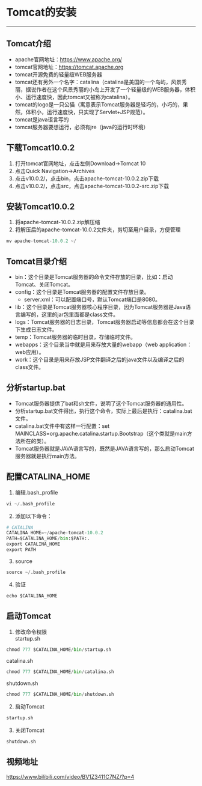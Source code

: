 # Tomcat的安装
---

## Tomcat介绍

- apache官网地址：https://www.apache.org/
- tomcat官网地址：https://tomcat.apache.org
- tomcat开源免费的轻量级WEB服务器
- tomcat还有另外一个名字：catalina（catalina是美国的一个岛屿，风景秀丽，据说作者在这个风景秀丽的小岛上开发了一个轻量级的WEB服务器，体积小、运行速度快，因此tomcat又被称为catalina）。
- tomcat的logo是一只公猫（寓意表示Tomcat服务器是轻巧的，小巧的，果然，体积小，运行速度快，只实现了Servlet+JSP规范）。
- tomcat是java语言写的
- tomcat服务器要想运行，必须有jre（java的运行时环境）

## 下载Tomcat10.0.2

1. 打开tomcat官网地址，点击左侧Download->Tomcat 10
2. 点击Quick Navigation->Archives
3. 点击v10.0.2/，点击bin，点击apache-tomcat-10.0.2.zip下载
4. 点击v10.0.2/，点击src，点击apache-tomcat-10.0.2-src.zip下载

## 安装Tomcat10.0.2

1. 将apache-tomcat-10.0.2.zip解压缩
2. 将解压后的apache-tomcat-10.0.2文件夹，剪切至用户目录，方便管理
```python
mv apache-tomcat-10.0.2 ~/
```

## Tomcat目录介绍

- bin：这个目录是Tomcat服务器的命令文件存放的目录，比如：启动Tomcat、关闭Tomcat。
- config：这个目录是Tomcat服务器的配置文件存放目录。
	- server.xml：可以配置端口号，默认Tomcat端口是8080。
- lib：这个目录是Tomcat服务器核心程序目录，因为Tomcat服务器是Java语言编写的，这里的jar包里面都是class文件。
- logs：Tomcat服务器的日志目录，Tomcat服务器启动等信息都会在这个目录下生成日志文件。
- temp：Tomcat服务器的临时目录，存储临时文件。
- webapps：这个目录当中就是用来存放大量的webapp（web application：web应用）。
- work：这个目录是用来存放JSP文件翻译之后的java文件以及编译之后的class文件。

## 分析startup.bat

- Tomcat服务器提供了bat和sh文件，说明了这个Tomcat服务器的通用性。
- 分析startup.bat文件得出，执行这个命令，实际上最后是执行：catalina.bat文件。
- catalina.bat文件中有这样一行配置：set MAINCLASS=org.apache.catalina.startup.Bootstrap（这个类就是main方法所在的类）。
- Tomcat服务器就是JAVA语言写的，既然是JAVA语言写的，那么启动Tomcat服务器就是执行main方法。

## 配置CATALINA_HOME

1. 编辑.bash_profile
```python
vi ~/.bash_profile
```
2. 添加以下命令：
```python
# CATALINA
CATALINA_HOME=~/apache-tomcat-10.0.2
PATH=$CATALINA_HOME/bin:$PATH:.
export CATALINA_HOME
export PATH
```
3. source
```python
source ~/.bash_profile
```
4. 验证
```python
echo $CATALINA_HOME
```

## 启动Tomcat

1. 修改命令权限  
startup.sh
```python
chmod 777 $CATALINA_HOME/bin/startup.sh
```
catalina.sh
```python
chmod 777 $CATALINA_HOME/bin/catalina.sh
```
shutdown.sh
```python
chmod 777 $CATALINA_HOME/bin/shutdown.sh
```

2. 启动Tomcat
```python
startup.sh
```

3. 关闭Tomcat
```python
shutdown.sh
```

## 视频地址

https://www.bilibili.com/video/BV1Z3411C7NZ/?p=4
